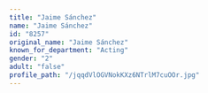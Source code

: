 ```yaml
---
title: "Jaime Sánchez"
name: "Jaime Sánchez"
id: "8257"
original_name: "Jaime Sánchez"
known_for_department: "Acting"
gender: "2"
adult: "false"
profile_path: "/jqqdVlOGVNokKXz6NTrlM7cuOOr.jpg"
---
```

